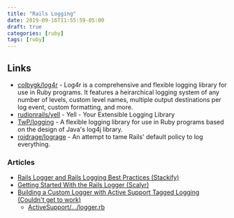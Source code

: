 ```yaml
---
title: "Rails Logging"
date: 2019-09-16T11:55:59-05:00
draft: true
categories: [ruby]
tags: [ruby]
---
```



## Links


- [colbygk/log4r](https://github.com/colbygk/log4r) - Log4r is a comprehensive and flexible logging library for use in Ruby programs. It features a heirarchical logging system of any number of levels, custom level names, multiple output destinations per log event, custom formatting, and more. 
- [rudionrails/yell](https://github.com/rudionrails/yell) - Yell - Your Extensible Logging Library
- [TwP/logging](https://github.com/TwP/logging) - A flexible logging library for use in Ruby programs based on the design of Java's log4j library.
- [roidrage/lograge](https://github.com/roidrage/lograge) - An attempt to tame Rails' default policy to log everything. 

### Articles

- [Rails Logger and Rails Logging Best Practices (Stackify)](https://stackify.com/rails-logger-and-rails-logging-best-practices/)
- [Getting Started With the Rails Logger (Scalyr)](https://www.scalyr.com/blog/rails-logger/)
- [Building a Custom Logger with Active Support Tagged Logging (Couldn't get to work)](https://www.thegreatcodeadventure.com/building-a-custom-logger-in-rails/)
  - [ActiveSupport/.../logger.rb](https://github.com/rails/rails/blob/master/activesupport/lib/active_support/logger.rb)
